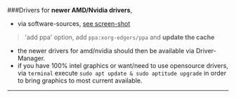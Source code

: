###Drivers
for **newer AMD/Nvidia drivers**, 
* via software-sources, [see screen-shot](http://i.imgur.com/8FOYNam.png) 

> 'add ppa' option, add `ppa:xorg-edgers/ppa` and 
> __update the cache__

* the newer drivers for amd/nvidia should then be available via Driver-Manager.
* if you have 100% intel graphics or want/need to use opensource drivers, via `terminal` execute `sudo apt update & sudo aptitude upgrade` in order to bring graphics to most current available.

***

